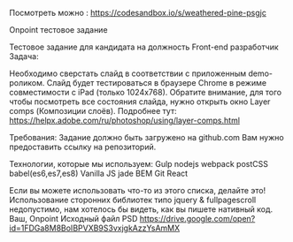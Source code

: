 Посмотреть можно : https://codesandbox.io/s/weathered-pine-psgjc




Onpoint тестовое задание

Тестовое задание для кандидата на должность Front-end разработчик
Задача:

Необходимо сверстать слайд в соответствии с приложенным demo-роликом.
Слайд будет тестироваться в браузере Chrome в режиме совместимости с iPad (только 1024x768).
Обратите внимание, для того чтобы посмотреть все состояния слайда,
нужно открыть окно Layer comps (Композиции слоёв). 
Подробнее тут: https://helpx.adobe.com/ru/photoshop/using/layer-comps.html

Требования:
Задание должно быть загружено на github.com Вам нужно предоставить ссылку на репозиторий.

Технологии, которые мы используем:
Gulp
nodejs
webpack
postCSS
babel(es6,es7,es8)
Vanilla JS
jade
BEM
Git
React

Если вы можете использовать что-то из этого списка, делайте это!
Использование сторонних библиотек типо jquery & fullpagescroll недопустимо, нам хотелось бы видеть, как вы пишете нативный код.
Ваш, Onpoint
Исходный файл PSD https://drive.google.com/open?id=1FDGa8M8BoIBPVXB9S3vxjgkAzzYsAmMX

